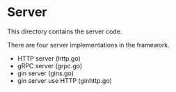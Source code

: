 # Server

This directory contains the server code.

There are four server implementations in the framework.
- HTTP server (http.go)
- gRPC server (grpc.go)
- gin server (gins.go)
- gin server use HTTP (ginhttp.go)
